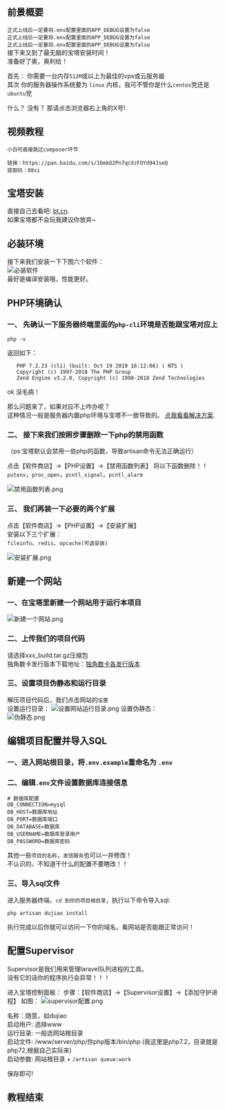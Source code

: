 ## 前景概要
`正式上线后一定要将.env配置里面的APP_DEBUG设置为false`   
`正式上线后一定要将.env配置里面的APP_DEBUG设置为false`   
`正式上线后一定要将.env配置里面的APP_DEBUG设置为false`   
接下来又到了最无脑的宝塔安装时间！   
准备好了奥，奥利给！  

首先： 
你需要一台内存`512M`或以上为最佳的vps或云服务器  
其次 你的服务器操作系统要为 `linux` 内核，我可不管你是什么`centos`党还是`ubuntu`党  

什么？ 没有？ 那请点击浏览器右上角的X号!

## 视频教程
`小白可直接跳过composer环节` 
```
链接：https://pan.baidu.com/s/1bmkO2Pn7qcXzFOYd94JseQ 
提取码：08xi
```

## 宝塔安装

直接自己去看吧: [bt.cn](https://bt.cn).    
如果宝塔都不会玩我建议你放弃~

## 必装环境

接下来我们安装一下下图六个软件：    
![必装软件](https://i.loli.net/2020/04/07/hfMmUcFVWqB5JQo.png)  
最好是编译安装哦，性能更好。

## PHP环境确认
### 一、 先确认一下服务器终端里面的`php-cli`环境是否能跟宝塔对应上
```
php -v
```
返回如下：
```
   PHP 7.2.23 (cli) (built: Oct 19 2019 16:12:06) ( NTS )
   Copyright (c) 1997-2018 The PHP Group
   Zend Engine v3.2.0, Copyright (c) 1998-2018 Zend Technologies
```
ok 没毛病！

那么问题来了，如果对应不上咋办呢？   
这种情况一般是服务器内置php环境与宝塔不一致导致的。 
[点我看看解决方案](problems.md#PHP终端环境对应不上).   

### 二、 接下来我们按照步骤删除一下php的禁用函数    
（ps:宝塔默认会禁用一些php的函数，导致artisan命令无法正确运行）

点击【软件商店】->【PHP设置】->【禁用函数列表】 
将以下函数删除！！   
`putenv`，`proc_open`，`pcntl_signal`，`pcntl_alarm`   

![禁用函数列表.png](https://i.loli.net/2020/04/07/eusZzGJxprmTHAW.png)    

### 三、 我们再装一下必要的两个扩展    

点击【软件商店】->【PHP设置】->【安装扩展】   
安装以下三个扩展：   
`fileinfo`、`redis`、`opcache(可选安装)`  

![安装扩展.png](https://i.loli.net/2020/04/07/bytNw5zoXVeh4nA.png)   


## 新建一个网站

### 一、在宝塔里新建一个网站用于运行本项目
![新建一个网站.png](https://i.loli.net/2020/04/07/IUmzMecBGwyDEj3.png)    

### 二、上传我们的项目代码
请选择xxx_build.tar.gz压缩包  
独角数卡发行版本下载地址：[独角数卡各发行版本](https://github.com/assimon/dujiaoka/releases)    

### 三、设置项目伪静态和运行目录
解压项目代码后，我们点击网站的`设置`     
设置运行目录： 
![设置网站运行目录.png](https://i.loli.net/2020/04/07/WpmtZUl2OubkSc5.png)
设置伪静态：  
![伪静态.png](https://i.loli.net/2020/04/07/UfKW75FbYMht9S6.png)

## 编辑项目配置并导入SQL

### 一、进入网站根目录，将`.env.example`重命名为 `.env`

### 二、编辑`.env`文件设置数据库连接信息   
```
# 数据库配置
DB_CONNECTION=mysql
DB_HOST=数据库地址
DB_PORT=数据库端口
DB_DATABASE=数据库
DB_USERNAME=数据库登录用户
DB_PASSWORD=数据库密码
```
其他一些`项目的名称`，`发信服务`也可以一并修改！  
不认识的、不知道干什么的配置不要瞎改！！    

### 三、导入sql文件

进入服务器终端，`cd 到你的项目根目录`，执行以下命令导入sql:
```
php artisan dujiao install
```

执行完成以后你就可以访问一下你的域名，看网站是否能跟正常访问！

## 配置Supervisor
Supervisor是我们用来管理laravel队列进程的工具。      
没有它的话你的程序执行会异常！！！   

进入宝塔控制面板：
步骤：【软件商店】->【Supervisor设置】->【添加守护进程】 
如图： 
![supervisor配置.png](https://i.loli.net/2020/04/07/sf3JctX1b7BNWUT.png)  

名称：随意，如dujiao   
启动用户: 选择www  
运行目录: 一般选网站根目录   
启动文件: /www/server/php/你php版本/bin/php (我这里是php7.2，目录就是php72,根据自己实际来)    
启动参数: 网站根目录 + `/artisan queue:work` 

保存即可!   

## 教程结束
